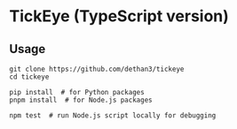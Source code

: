 # TickEye (TypeScript version)

## Usage

```shell
git clone https://github.com/dethan3/tickeye
cd tickeye

pip install  # for Python packages
pnpm install  # for Node.js packages

npm test  # run Node.js script locally for debugging
```
